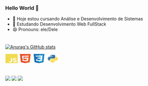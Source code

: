 ### Hello World 👋

- 🔭 Hoje estou cursando Análise e Desenvolvimento de Sistemas
- 🌱 Estudando Desenvolvimento Web FullStack
- 😄 Pronouns: ele/Dele

#

[![Anurag's GitHub stats](https://github-readme-stats.vercel.app/api?username=luizfelipefmartins&count_private=true&show_icons=true&theme=dracula)](https://github.com/luizfelipefmartins/github-readme-stats)

<div>
  <img align="center" alt="Felipe-Js" height="30" width="40" src="https://raw.githubusercontent.com/devicons/devicon/master/icons/javascript/javascript-plain.svg">
  <img align="center" alt="Felipe-HTML" height="30" width="40" src="https://raw.githubusercontent.com/devicons/devicon/master/icons/html5/html5-original.svg">
  <img align="center" alt="Felipe-CSS" height="30" width="40" src="https://raw.githubusercontent.com/devicons/devicon/master/icons/css3/css3-original.svg">
  <img align="center" alt="Felipe-Python" height="30" width="40" src="https://raw.githubusercontent.com/devicons/devicon/master/icons/python/python-original.svg">
</div>

#

<div>
  <a href="https://www.linkedin.com/in/luiz-felipe-fialho-martins-ba2672181/" target="_blank"><img src="https://img.shields.io/badge/LinkedIn-0077B5?style=for-the-badge&logo=linkedin&logoColor=white"></a>
  <a href = "mailto:luizfelipefmartinsi@gmail.com"><img src="https://img.shields.io/badge/Gmail-D14836?style=for-the-badge&logo=gmail&logoColor=white" target="_blank"></a>
   <a href="https://discord.gg/luizfelipfm#2078" target="_blank"><img src="https://img.shields.io/badge/Discord-7289DA?style=for-the-badge&logo=discord&logoColor=white" target="_blank"></a>
    
</div>
